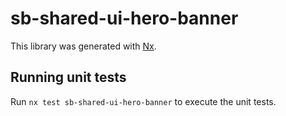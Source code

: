 # sb-shared-ui-hero-banner

This library was generated with [Nx](https://nx.dev).

## Running unit tests

Run `nx test sb-shared-ui-hero-banner` to execute the unit tests.
